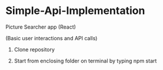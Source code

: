 # Simple-Api-Implementation

Picture Searcher app (React)

(Basic user interactions and API calls)

1. Clone repository

2. Start from enclosing folder on terminal by typing npm start
